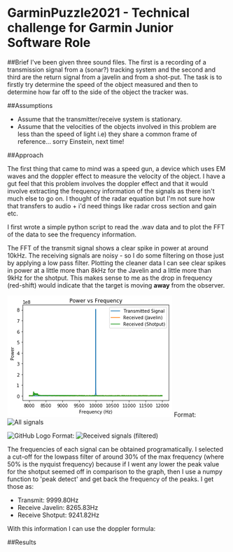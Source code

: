 # GarminPuzzle2021 - Technical challenge for Garmin Junior Software Role

##Brief
I've been given three sound files. The first is a recording of a transmission signal from a (sonar?) tracking system and the second and third are the return signal from a javelin and from a shot-put. The task is to firstly try determine the speed of the object measured and then to determine how far off to the side of the object the tracker was.

##Assumptions

- Assume that the transmitter/receive system is stationary.
- Assume that the velocities of the objects involved in this problem are less than the speed of light i.e) they share a common frame of reference... sorry Einstein, next time! 

##Approach

The first thing that came to mind was a speed gun, a device which uses EM waves and the doppler effect to measure the velocity of the object. I have a gut feel that this problem involves the doppler effect and that it would involve extracting the frequency information of the signals as there isn't much else to go on. I thought of the radar equation but I'm not sure how that transfers to audio + i'd need things like radar cross section and gain etc.

I first wrote a simple python script to read the .wav data and to plot the FFT of the data to see the frequency information. 

The FFT of the transmit signal shows a clear spike in power at around 10kHz. The receiving signals are noisy - so I do some filtering on those just by applying a low pass filter. Plotting the cleaner data I can see clear spikes in power at a little more than 8kHz for the Javelin and a little more than 9kHz for the shotput. This makes sense to me as the drop in frequency (red-shift) would indicate that the target is moving **away** from the observer.

![GitHub Logo](/images/All_unfiltered.png)
Format: ![All signals](url)

![GitHub Logo](/images/Received.png)
Format: ![Received signals (filtered)](url) 

The frequencies of each signal can be obtained programatically. I selected a cut-off for the lowpass filter of around 30% of the max frequency (where 50% is the nyquist frequency) because if I went any lower the peak value for the shotput seemed off in comparison to the graph, then I use a numpy function to 'peak detect' and get back the frequency of the peaks. I get those as:

- Transmit: 9999.80Hz
- Receive Javelin: 8265.83Hz
- Receive Shotput: 9241.82Hz 

With this information I can use the doppler formula:



##Results   

